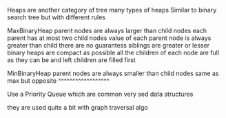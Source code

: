 Heaps are another category of tree
many types of heaps
Similar to binary search tree but with different rules 

MaxBinaryHeap parent nodes are always larger than child nodes
    each parent has at most two child nodes
    value of each parent node is always greater than child
    there are no guarantess siblings are greater or lesser
    binary heaps are compact as possible all the children of each node are full
    as they can be and left children are filled first

MinBinaryHeap parent nodes are always smaller than child nodes
    same as max but opposite  ^^^^^^^^^^^^^^^^^^

Use a Priority Queue which are common very sed data structures

they are used quite a bit with graph traversal algo